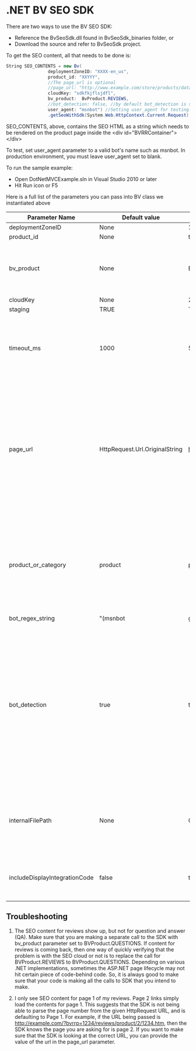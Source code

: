 .NET BV SEO SDK
================

There are two ways to use the BV SEO SDK: 
 - Reference the BvSeoSdk.dll found in BvSeoSdk_binaries folder, or 
 - Download the source and refer to BvSeoSdk project. 

To get the SEO content, all that needs to be done is:

```c#
String SEO_CONTENTS = new Bv(
                deploymentZoneID: "XXXX-en_us",
                product_id: "XXYYY", 
                //The page_url is optional
                //page_url: "http://www.example.com/store/products/data-gen-696yl2lg1kurmqxn88fqif5y2/",
                cloudKey: "sdkfkjflsjdfl", 
                bv_product:  BvProduct.REVIEWS, 
                //bot_detection: false, //by default bot_detection is set to true
                user_agent: "msnbot") //Setting user_agent for testing. Leave this blank in production.
                .getSeoWithSdk(System.Web.HttpContext.Current.Request);

```
SEO_CONTENTS, above, contains the SEO HTML as a string which needs to be rendered on the product page inside the \<div id="BVRRContainer">\</div> 

To test, set user_agent parameter to a valid bot's name such as msnbot. In production environment, you must leave user_agent set to blank.

To run the sample example:
- Open DotNetMVCExample.sln in Visual Studio 2010 or later
- Hit Run icon or F5

Here is a full list of the parameters you can pass into BV class we instantiated above


Parameter Name | Default value | Example Value(s) | Required | Notes
------------ | ------------- | ------------ | ------------ | ------------
deploymentZoneID |  None | 1234-en_us | Yes | |
product_id |  None | test1 | Yes | |
bv_product | None | BvProduct.REVIEWS | Yes | Use BvProduct enum that comes with the BvSeoSdk dll. |
cloudKey |  None | 2b1d0e3b86ffa60cb2079dea11135c1e | Yes | |
staging |  TRUE | TRUE or FALSE | No | |
timeout_ms | 1000 | 500 | No | Integer in ms. Determines how much time the request will be given before timing out. 
page_url | HttpRequest.Url.OriginalString |  http://www.example.com/pdp/test1 | No | If a current URL is not provided the current page URL will be used instead.  You will want to provide the URL if you use query parameters or # in your URLs that you don't want Google to index. |
product_or_category | product | product, category | No | Reviews will always have this value set to product.  Used only for questions that can be submitted against a category or product. |
bot_regex_string | "(msnbot|googlebot|teoma|bingbot|yandexbot|yahoo)" | No | any regex valid expression | Regular expression used to determine whether or not the current request is a bot (checking against user agent header) |
bot_detection | true | true, false | No | Flag used to determine if bot detection is required. If set to false, it will always return the SEO content; otherwise, it will only return SEO contents when a bot is detected in the user agent. Default value is true. |
internalFilePath | None | C:\bv_seotools | No | This is the base folder of the downloaded zip file, if you do not wish to use the cloud content. |
includeDisplayIntegrationCode | false | true, false | No | Setting this to false will not include BV.ui js call in the response.

Troubleshooting
----------------

1. The SEO content for reviews show up, but not for question and answer (QA).
Make sure that you are making a separate call to the SDK with bv_product parameter set to BVProduct.QUESTIONS. If content for reviews is coming back, then one way of quickly verifying that the problem is with the SEO cloud or not is to replace the call for BVProduct.REVIEWS to BVProduct.QUESTIONS. Depending on various .NET implementations, sometimes the ASP.NET page lifecycle may not hit certain piece of code-behind code. So, it is always good to make sure that your code is making all the calls to SDK that you intend to make. 

2. I only see SEO content for page 1 of my reviews. Page 2 links simply load the contents for page 1.
This suggests that the SDK is not being able to parse the page number from the given HttpRequest URL, and is defaulting to Page 1. For example, if the URL being passed is http://example.com/?bvrrp=1234/reviews/product/2/1234.htm, then the SDK knows the page you are asking for is page 2. If you want to make sure that the SDK is looking at the correct URL, you can provide the value of the url in the page_url parameter.
